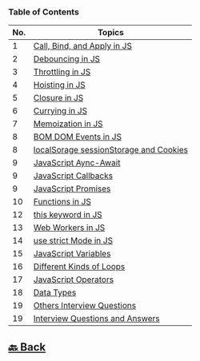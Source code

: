 ### Table of Contents

| No. | Topics                                                                                                                                                                  |
| --- | ----------------------------------------------------------------------------------------------------------------------------------------------------------------------- |
| 1   | <a href="https://github.com/sanjay9616/JavaScript/blob/master/JavaScript-Tutorial/Call-Bind-and-Apply.md">Call, Bind, and Apply in JS</a>                               |
| 2   | <a href="https://github.com/sanjay9616/JavaScript/blob/master/JavaScript-Tutorial/Debouncing.md">Debouncing in JS</a>                                                   |
| 3   | <a href="https://github.com/sanjay9616/JavaScript/blob/master/JavaScript-Tutorial/Throttling.md">Throttling in JS</a>                                                   |
| 4   | <a href="https://github.com/sanjay9616/JavaScript/blob/master/JavaScript-Tutorial/Hoisting.md">Hoisting in JS</a>                                                       |
| 5   | <a href="https://github.com/sanjay9616/JavaScript/blob/master/JavaScript-Tutorial/Closure.md">Closure in JS</a>                                                         |
| 6   | <a href="https://github.com/sanjay9616/JavaScript/blob/master/JavaScript-Tutorial/Currying.md">Currying in JS</a>                                                       |
| 7   | <a href="https://github.com/sanjay9616/JavaScript/blob/master/JavaScript-Tutorial/Memoization.md">Memoization in JS</a>                                                 |
| 8   | <a href="https://github.com/sanjay9616/JavaScript/blob/master/JavaScript-Tutorial/BOM-DOM-Events.md">BOM DOM Events in JS</a>                                           |
| 8   | <a href="https://github.com/sanjay9616/JavaScript/blob/master/JavaScript-Tutorial/localSorage-sessionStorage-and-Cookies.md">localSorage sessionStorage and Cookies</a> |
| 9   | <a href="https://github.com/sanjay9616/JavaScript/blob/master/JavaScript-Tutorial/Async-Await.md">JavaScript Aync-Await</a>                                             |
| 9   | <a href="https://github.com/sanjay9616/JavaScript/blob/master/JavaScript-Tutorial/Callbacks.md">JavaScript Callbacks</a>                                                |
| 9   | <a href="https://github.com/sanjay9616/JavaScript/blob/master/JavaScript-Tutorial/Promises.md">JavaScript Promises</a>                                                  |
| 10  | <a href="https://github.com/sanjay9616/JavaScript/blob/master/JavaScript-Tutorial/Functions.md">Functions in JS</a>                                                     |
| 12  | <a href="https://github.com/sanjay9616/JavaScript/blob/master/JavaScript-Tutorial/this-keyword.md">this keyword in JS</a>                                               |
| 13  | <a href="https://github.com/sanjay9616/JavaScript/blob/master/JavaScript-Tutorial/Service-Worker.md">Web Workers in JS</a>                                              |
| 14  | <a href="https://github.com/sanjay9616/JavaScript/blob/master/JavaScript-Tutorial/use-strict-Mode.md">use strict Mode in JS</a>                                         |
| 15  | <a href="https://github.com/sanjay9616/JavaScript/blob/master/JavaScript-Tutorial/Variables.md">JavaScript Variables</a>                                                |
| 16  | <a href="https://github.com/sanjay9616/JavaScript/blob/master/JavaScript-Tutorial/Loops.md">Different Kinds of Loops</a>                                                |
| 17  | <a href="https://github.com/sanjay9616/JavaScript/blob/master/JavaScript-Tutorial/Operators.md">JavaScript Operators</a>                                                |
| 18  | <a href="https://github.com/sanjay9616/JavaScript/blob/master/JavaScript-Tutorial/Data-Types/README.md">Data Types</a>                                                  |
| 19  | <a href="https://github.com/sanjay9616/JavaScript/blob/master/JavaScript-Tutorial/Other/Interview.md">Others Interview Questions</a>                                    |
| 19  | <a href="https://github.com/sanjay9616/JavaScript/blob/master/JavaScript-Tutorial/Interview.md">Interview Questions and Answers</a>                                     |


<h2><a href="https://github.com/sanjay9616/JavaScript/blob/master/README.md"> 🔙 Back</a></h2>
